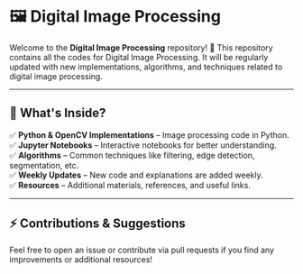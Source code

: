 # 🖼️ Digital Image Processing 

Welcome to the **Digital Image Processing** repository! 🎯 This repository contains all the codes for Digital Image Processing. It will be regularly updated with new implementations, algorithms, and techniques related to digital image processing.  

---

## 📝 What's Inside?  
✅ **Python & OpenCV Implementations** – Image processing code in Python.  
✅ **Jupyter Notebooks** – Interactive notebooks for better understanding.  
✅ **Algorithms** – Common techniques like filtering, edge detection, segmentation, etc.  
✅ **Weekly Updates** – New code and explanations are added weekly.  
✅ **Resources** – Additional materials, references, and useful links.  


---

## ⚡ Contributions & Suggestions  
Feel free to open an issue or contribute via pull requests if you find any improvements or additional resources!  



